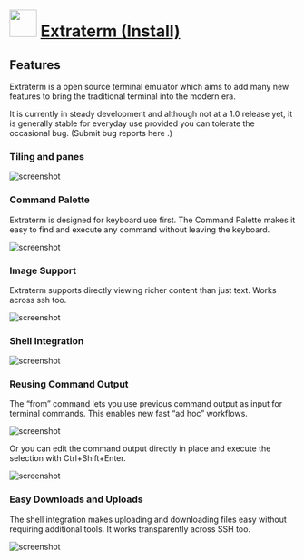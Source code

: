 ﻿# <img src="https://cdn.jsdelivr.net/gh/chtof/chocolatey-packages/automatic/extraterm.install/extraterm.install.png" width="48" height="48"/> [Extraterm (Install)](https://chocolatey.org/packages/extraterm.install)

## Features
Extraterm is a open source terminal emulator which aims to add many new features to bring the traditional terminal into the modern era.

It is currently in steady development and although not at a 1.0 release yet, it is generally stable for everyday use provided you can tolerate the occasional bug. (Submit bug reports here .)

### Tiling and panes

![screenshot](https://cdn.jsdelivr.net/gh/chtof/chocolatey-packages/automatic/extraterm.install/screenshot1.png)

### Command Palette
Extraterm is designed for keyboard use first. The Command Palette makes it easy to find and execute any command without leaving the keyboard.

![screenshot](https://cdn.jsdelivr.net/gh/chtof/chocolatey-packages/automatic/extraterm.install/screenshot2.png)

### Image Support
Extraterm supports directly viewing richer content than just text. Works across ssh too.

![screenshot](https://cdn.jsdelivr.net/gh/chtof/chocolatey-packages/automatic/extraterm.install/screenshot3.png)

### Shell Integration

![screenshot](https://cdn.jsdelivr.net/gh/chtof/chocolatey-packages/automatic/extraterm.install/screenshot4.gif)

### Reusing Command Output
The “from” command lets you use previous command output as input for terminal commands. This enables new fast “ad hoc” workflows.

![screenshot](https://cdn.jsdelivr.net/gh/chtof/chocolatey-packages/automatic/extraterm.install/screenshot5.gif)

Or you can edit the command output directly in place and execute the selection with Ctrl+Shift+Enter.

![screenshot](https://cdn.jsdelivr.net/gh/chtof/chocolatey-packages/automatic/extraterm.install/screenshot6.gif)

### Easy Downloads and Uploads
The shell integration makes uploading and downloading files easy without requiring additional tools. It works transparently across SSH too.

![screenshot](https://cdn.jsdelivr.net/gh/chtof/chocolatey-packages/automatic/extraterm.install/screenshot7.png)